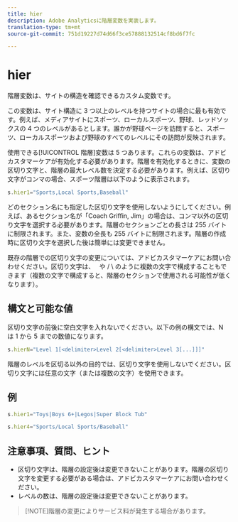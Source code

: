 ```yaml
---
title: hier
description: Adobe Analyticsに階層変数を実装します。
translation-type: tm+mt
source-git-commit: 751d19227d74d66f3ce57888132514cf8bd6f7fc

---
```



# hier

階層変数は、サイトの構造を確認できるカスタム変数です。

この変数は、サイト構造に 3 つ以上のレベルを持つサイトの場合に最も有効です。例えば、メディアサイトにスポーツ、ローカルスポーツ、野球、レッドソックスの 4 つのレベルがあるとします。誰かが野球ページを訪問すると、スポーツ、ローカルスポーツおよび野球のすべてのレベルにその訪問が反映されます。

使用できる[!UICONTROL 階層]変数は 5 つあります。これらの変数は、アドビカスタマーケアが有効化する必要があります。階層を有効化するときに、変数の区切り文字と、階層の最大レベル数を決定する必要があります。例えば、区切り文字がコンマの場合、スポーツ階層は以下のように表示されます。

```js
s.hier1="Sports,Local Sports,Baseball"
```

どのセクション名にも指定した区切り文字を使用しないようにしてください。例えば、あるセクション名が「Coach Griffin, Jim」の場合は、コンマ以外の区切り文字を選択する必要があります。階層のセクションごとの長さは 255 バイトに制限されます。また、変数の全長も 255 バイトに制限されます。階層の作成時に区切り文字を選択した後は簡単には変更できません。

既存の階層での区切り文字の変更については、アドビカスタマーケアにお問い合わせください。区切り文字は、   や / \ のように複数の文字で構成することもできます（複数の文字で構成すると、階層のセクションで使用される可能性が低くなります）。

## 構文と可能な値

区切り文字の前後に空白文字を入れないでください。以下の例の構文では、N は 1 から 5 までの数値になります。

```js
s.hierN="Level 1[<delimiter>Level 2[<delimiter>Level 3[...]]]"
```

階層のレベルを区切る以外の目的では、区切り文字を使用しないでください。区切り文字には任意の文字（または複数の文字）を使用できます。

## 例

```js
s.hier1="Toys|Boys 6+|Legos|Super Block Tub"
```

```js
s.hier4="Sports/Local Sports/Baseball"
```

## 注意事項、質問、ヒント

* 区切り文字は、階層の設定後は変更できないことがあります。階層の区切り文字を変更する必要がある場合は、アドビカスタマーケアにお問い合わせください。
* レベルの数は、階層の設定後は変更できないことがあります。

> [!NOTE]階層の変更によりサービス料が発生する場合があります。
